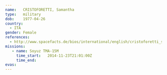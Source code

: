 ```yaml
---
name:	CRISTOFORETTI, Samantha
type:	military
dob:	1977-04-26
country:
  - ITA
gender:	Female
references:
  - http://www.spacefacts.de/bios/international/english/cristoforetti_samantha.htm
missions:
   - name: Soyuz TMA-15M
     time_start:   2014-11-23T21:01:00Z
     time_end:     
evas:
---
```

